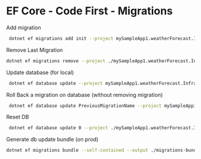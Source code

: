 # EF Core - Code First - Migrations

Add migration

```bash
 dotnet ef migrations add init --project mySampleApp1.weatherForecast.Infra --startup-project mySampleApp1.weatherForecast.API
```

Remove Last Migration

```bash
dotnet ef migrations remove --project ./mySampleApp1.weatherForecast.Infra --startup-project ./mySampleApp1.weatherForecast.API
```

Update database (for local)

```bash
 dotnet ef database update --project mySampleApp1.weatherForecast.Infra --startup-project mySampleApp1.weatherForecast.API
```

Roll Back a migration on database (without removing migration)

```bash
 dotnet ef database update PreviousMigrationName --project mySampleApp1.weatherForecast.Infra --startup-project mySampleApp1.weatherForecast.API
```

Reset DB

```bash
 dotnet ef database update 0 --project ./mySampleApp1.weatherForecast.Infra --startup-project ./mySampleApp1.weatherForecast.API
```

Generate db update bundle (on prod)

```bash
dotnet ef migrations bundle --self-contained --output ./migrations-bundle --project mySampleApp1.weatherForecast.Infra --startup-project mySampleApp1.weatherForecast.API
```
